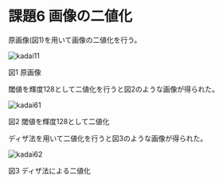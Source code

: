 # 課題6 画像の二値化

原画像(図1)を用いて画像の二値化を行う。

![kadai11](https://user-images.githubusercontent.com/35340807/34903547-2190a0fe-f877-11e7-8a4c-f1ff2ba06166.png)

図1 原画像

閾値を輝度128として二値化を行うと図2のような画像が得られた。

![kadai61](https://user-images.githubusercontent.com/35340807/34904094-af18032c-f881-11e7-858b-858cf9a2583f.PNG)

図2 閾値を輝度128として二値化

ディザ法を用いて二値化を行うと図3のような画像が得られた。

![kadai62](https://user-images.githubusercontent.com/35340807/34904095-af41fdb2-f881-11e7-9b79-ab9e0ff4a5e8.PNG)

図3 ディザ法による二値化
